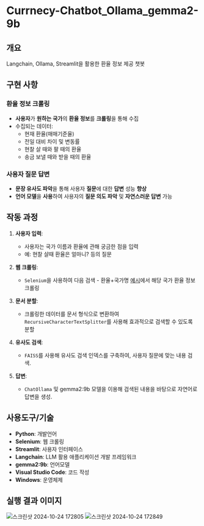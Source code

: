 # Currnecy-Chatbot_Ollama_gemma2-9b
## 개요
Langchain, Ollama, Streamlit을 활용한 환율 정보 제공 챗봇

## 구현 사항
### 환율 정보 크롤링
- **사용자**가 **원하는 국가**의 **환율 정보**를 **크롤링**을 통해 수집
- 수집되는 데이터:
  - 현재 환율(매매기준율)
  - 전일 대비 차이 및 변동률
  - 현찰 살 때와 팔 때의 환율
  - 송금 보낼 때와 받을 때의 환율
### 사용자 질문 답변
- **문장 유사도 파악**을 통해 사용자 **질문**에 대한 **답변** 성능 **향상**
- **언어 모델**을 **사용**하여 사용자의 **질문 의도 파악** 및 **자연스러운 답변** 가능


## 작동 과정

1. **사용자 입력**:
   - 사용자는 국가 이름과 환율에 관해 궁금한 점을 입력
   - 예: 현찰 살때 환율은 얼마니? 등의 질문

2. **웹 크롤링**:
   - `Selenium`을 사용하여 다음 검색 - 환율+국가명 [예시](https://search.daum.net/search?nil_suggest=btn&w=tot&DA=SBC&q=환율미국)에서 해당 국가 환율 정보 크롤링

3. **문서 분할**:
   - 크롤링한 데이터를 문서 형식으로 변환하여 `RecursiveCharacterTextSplitter`를 사용해 효과적으로 검색할 수 있도록 분할

4. **유사도 검색**:
   - `FAISS`를 사용해 유사도 검색 인덱스를 구축하여, 사용자 질문에 맞는 내용 검색.

5. **답변**:
   - `ChatOllama` 및 gemma2:9b 모델을 이용해 검색된 내용을 바탕으로 자연어로 답변을 생성.

## 사용도구/기술
- **Python**: 개발언어
- **Selenium**: 웹 크롤링
- **Streamlit**: 사용자 인터페이스
- **Langchain**: LLM 활용 애플리케이션 개발 프레임워크
- **gemma2:9b**: 언어모델
- **Visual Studio Code**: 코드 작성
- **Windows**: 운영체제

## 실행 결과 이미지
![스크린샷 2024-10-24 172805](https://github.com/user-attachments/assets/adb00a4d-e894-4423-8f87-be24a9d5834f)
![스크린샷 2024-10-24 172849](https://github.com/user-attachments/assets/65891377-19e0-4baa-a9e2-083c08a18f8b)




